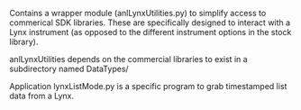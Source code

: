 Contains a wrapper module (anlLynxUtilities.py) to simplify access to commerical SDK libraries. These are specifically designed to
interact with a Lynx instrument (as opposed to the different instrument options in the stock library). 

anlLynxUtilities depends on the commercial libraries to exist in a subdirectory named DataTypes/

Application lynxListMode.py is a specific program to grab timestamped list data from a Lynx. 


